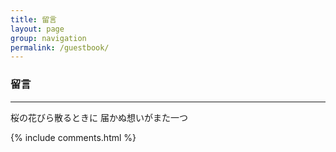 ```yaml
---
title: 留言
layout: page
group: navigation
permalink: /guestbook/
---
```


<h3>留言</h3><hr>
桜の花びら散るときに  
届かぬ想いがまた一つ

{% include comments.html %}